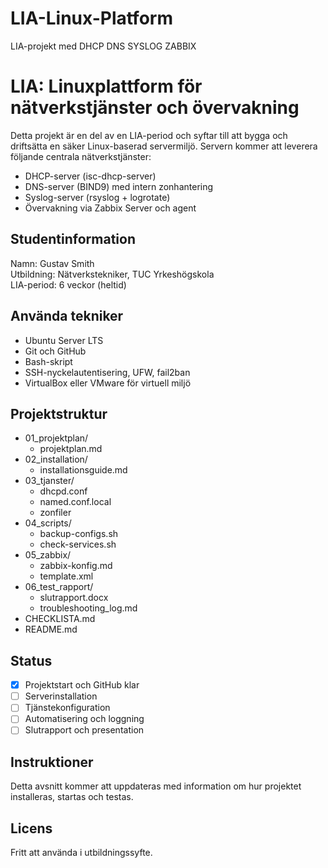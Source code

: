 # LIA-Linux-Platform
LIA-projekt med DHCP DNS SYSLOG ZABBIX

# LIA: Linuxplattform för nätverkstjänster och övervakning

Detta projekt är en del av en LIA-period och syftar till att bygga och driftsätta en säker Linux-baserad servermiljö. Servern kommer att leverera följande centrala nätverkstjänster:

- DHCP-server (isc-dhcp-server)
- DNS-server (BIND9) med intern zonhantering
- Syslog-server (rsyslog + logrotate)
- Övervakning via Zabbix Server och agent

## Studentinformation

Namn: Gustav Smith  
Utbildning: Nätverkstekniker, TUC Yrkeshögskola  
LIA-period: 6 veckor (heltid)

## Använda tekniker

- Ubuntu Server LTS  
- Git och GitHub  
- Bash-skript  
- SSH-nyckelautentisering, UFW, fail2ban  
- VirtualBox eller VMware för virtuell miljö

## Projektstruktur

- 01_projektplan/
  - projektplan.md
- 02_installation/
  - installationsguide.md
- 03_tjanster/
  - dhcpd.conf
  - named.conf.local
  - zonfiler
- 04_scripts/
  - backup-configs.sh
  - check-services.sh
- 05_zabbix/
  - zabbix-konfig.md
  - template.xml
- 06_test_rapport/
  - slutrapport.docx
  - troubleshooting_log.md
- CHECKLISTA.md
- README.md


## Status

- [x] Projektstart och GitHub klar  
- [ ] Serverinstallation  
- [ ] Tjänstekonfiguration  
- [ ] Automatisering och loggning  
- [ ] Slutrapport och presentation

## Instruktioner

Detta avsnitt kommer att uppdateras med information om hur projektet installeras, startas och testas.

## Licens

Fritt att använda i utbildningssyfte.
